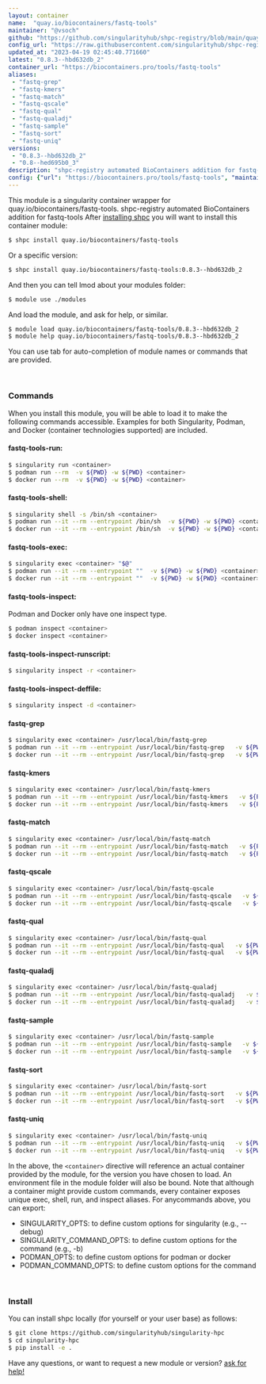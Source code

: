 ```yaml
---
layout: container
name:  "quay.io/biocontainers/fastq-tools"
maintainer: "@vsoch"
github: "https://github.com/singularityhub/shpc-registry/blob/main/quay.io/biocontainers/fastq-tools/container.yaml"
config_url: "https://raw.githubusercontent.com/singularityhub/shpc-registry/main/quay.io/biocontainers/fastq-tools/container.yaml"
updated_at: "2023-04-19 02:45:40.771660"
latest: "0.8.3--hbd632db_2"
container_url: "https://biocontainers.pro/tools/fastq-tools"
aliases:
 - "fastq-grep"
 - "fastq-kmers"
 - "fastq-match"
 - "fastq-qscale"
 - "fastq-qual"
 - "fastq-qualadj"
 - "fastq-sample"
 - "fastq-sort"
 - "fastq-uniq"
versions:
 - "0.8.3--hbd632db_2"
 - "0.8--hed695b0_3"
description: "shpc-registry automated BioContainers addition for fastq-tools"
config: {"url": "https://biocontainers.pro/tools/fastq-tools", "maintainer": "@vsoch", "description": "shpc-registry automated BioContainers addition for fastq-tools", "latest": {"0.8.3--hbd632db_2": "sha256:00762c30c401e8ed388a09f4b557f8d035f6d138ce0524e3beaa9513d14bcb59"}, "tags": {"0.8.3--hbd632db_2": "sha256:00762c30c401e8ed388a09f4b557f8d035f6d138ce0524e3beaa9513d14bcb59", "0.8--hed695b0_3": "sha256:00c2f42213cbc579a6807d8ec25f55e5d28298257a734124f22f711310f97431"}, "docker": "quay.io/biocontainers/fastq-tools", "aliases": {"fastq-grep": "/usr/local/bin/fastq-grep", "fastq-kmers": "/usr/local/bin/fastq-kmers", "fastq-match": "/usr/local/bin/fastq-match", "fastq-qscale": "/usr/local/bin/fastq-qscale", "fastq-qual": "/usr/local/bin/fastq-qual", "fastq-qualadj": "/usr/local/bin/fastq-qualadj", "fastq-sample": "/usr/local/bin/fastq-sample", "fastq-sort": "/usr/local/bin/fastq-sort", "fastq-uniq": "/usr/local/bin/fastq-uniq"}}
---
```


This module is a singularity container wrapper for quay.io/biocontainers/fastq-tools.
shpc-registry automated BioContainers addition for fastq-tools
After [installing shpc](#install) you will want to install this container module:


```bash
$ shpc install quay.io/biocontainers/fastq-tools
```

Or a specific version:

```bash
$ shpc install quay.io/biocontainers/fastq-tools:0.8.3--hbd632db_2
```

And then you can tell lmod about your modules folder:

```bash
$ module use ./modules
```

And load the module, and ask for help, or similar.

```bash
$ module load quay.io/biocontainers/fastq-tools/0.8.3--hbd632db_2
$ module help quay.io/biocontainers/fastq-tools/0.8.3--hbd632db_2
```

You can use tab for auto-completion of module names or commands that are provided.

<br>

### Commands

When you install this module, you will be able to load it to make the following commands accessible.
Examples for both Singularity, Podman, and Docker (container technologies supported) are included.

#### fastq-tools-run:

```bash
$ singularity run <container>
$ podman run --rm  -v ${PWD} -w ${PWD} <container>
$ docker run --rm  -v ${PWD} -w ${PWD} <container>
```

#### fastq-tools-shell:

```bash
$ singularity shell -s /bin/sh <container>
$ podman run --it --rm --entrypoint /bin/sh  -v ${PWD} -w ${PWD} <container>
$ docker run --it --rm --entrypoint /bin/sh  -v ${PWD} -w ${PWD} <container>
```

#### fastq-tools-exec:

```bash
$ singularity exec <container> "$@"
$ podman run --it --rm --entrypoint ""  -v ${PWD} -w ${PWD} <container> "$@"
$ docker run --it --rm --entrypoint ""  -v ${PWD} -w ${PWD} <container> "$@"
```

#### fastq-tools-inspect:

Podman and Docker only have one inspect type.

```bash
$ podman inspect <container>
$ docker inspect <container>
```

#### fastq-tools-inspect-runscript:

```bash
$ singularity inspect -r <container>
```

#### fastq-tools-inspect-deffile:

```bash
$ singularity inspect -d <container>
```


#### fastq-grep

```bash
$ singularity exec <container> /usr/local/bin/fastq-grep
$ podman run --it --rm --entrypoint /usr/local/bin/fastq-grep   -v ${PWD} -w ${PWD} <container> -c " $@"
$ docker run --it --rm --entrypoint /usr/local/bin/fastq-grep   -v ${PWD} -w ${PWD} <container> -c " $@"
```


#### fastq-kmers

```bash
$ singularity exec <container> /usr/local/bin/fastq-kmers
$ podman run --it --rm --entrypoint /usr/local/bin/fastq-kmers   -v ${PWD} -w ${PWD} <container> -c " $@"
$ docker run --it --rm --entrypoint /usr/local/bin/fastq-kmers   -v ${PWD} -w ${PWD} <container> -c " $@"
```


#### fastq-match

```bash
$ singularity exec <container> /usr/local/bin/fastq-match
$ podman run --it --rm --entrypoint /usr/local/bin/fastq-match   -v ${PWD} -w ${PWD} <container> -c " $@"
$ docker run --it --rm --entrypoint /usr/local/bin/fastq-match   -v ${PWD} -w ${PWD} <container> -c " $@"
```


#### fastq-qscale

```bash
$ singularity exec <container> /usr/local/bin/fastq-qscale
$ podman run --it --rm --entrypoint /usr/local/bin/fastq-qscale   -v ${PWD} -w ${PWD} <container> -c " $@"
$ docker run --it --rm --entrypoint /usr/local/bin/fastq-qscale   -v ${PWD} -w ${PWD} <container> -c " $@"
```


#### fastq-qual

```bash
$ singularity exec <container> /usr/local/bin/fastq-qual
$ podman run --it --rm --entrypoint /usr/local/bin/fastq-qual   -v ${PWD} -w ${PWD} <container> -c " $@"
$ docker run --it --rm --entrypoint /usr/local/bin/fastq-qual   -v ${PWD} -w ${PWD} <container> -c " $@"
```


#### fastq-qualadj

```bash
$ singularity exec <container> /usr/local/bin/fastq-qualadj
$ podman run --it --rm --entrypoint /usr/local/bin/fastq-qualadj   -v ${PWD} -w ${PWD} <container> -c " $@"
$ docker run --it --rm --entrypoint /usr/local/bin/fastq-qualadj   -v ${PWD} -w ${PWD} <container> -c " $@"
```


#### fastq-sample

```bash
$ singularity exec <container> /usr/local/bin/fastq-sample
$ podman run --it --rm --entrypoint /usr/local/bin/fastq-sample   -v ${PWD} -w ${PWD} <container> -c " $@"
$ docker run --it --rm --entrypoint /usr/local/bin/fastq-sample   -v ${PWD} -w ${PWD} <container> -c " $@"
```


#### fastq-sort

```bash
$ singularity exec <container> /usr/local/bin/fastq-sort
$ podman run --it --rm --entrypoint /usr/local/bin/fastq-sort   -v ${PWD} -w ${PWD} <container> -c " $@"
$ docker run --it --rm --entrypoint /usr/local/bin/fastq-sort   -v ${PWD} -w ${PWD} <container> -c " $@"
```


#### fastq-uniq

```bash
$ singularity exec <container> /usr/local/bin/fastq-uniq
$ podman run --it --rm --entrypoint /usr/local/bin/fastq-uniq   -v ${PWD} -w ${PWD} <container> -c " $@"
$ docker run --it --rm --entrypoint /usr/local/bin/fastq-uniq   -v ${PWD} -w ${PWD} <container> -c " $@"
```



In the above, the `<container>` directive will reference an actual container provided
by the module, for the version you have chosen to load. An environment file in the
module folder will also be bound. Note that although a container
might provide custom commands, every container exposes unique exec, shell, run, and
inspect aliases. For anycommands above, you can export:

 - SINGULARITY_OPTS: to define custom options for singularity (e.g., --debug)
 - SINGULARITY_COMMAND_OPTS: to define custom options for the command (e.g., -b)
 - PODMAN_OPTS: to define custom options for podman or docker
 - PODMAN_COMMAND_OPTS: to define custom options for the command

<br>

### Install

You can install shpc locally (for yourself or your user base) as follows:

```bash
$ git clone https://github.com/singularityhub/singularity-hpc
$ cd singularity-hpc
$ pip install -e .
```

Have any questions, or want to request a new module or version? [ask for help!](https://github.com/singularityhub/singularity-hpc/issues)